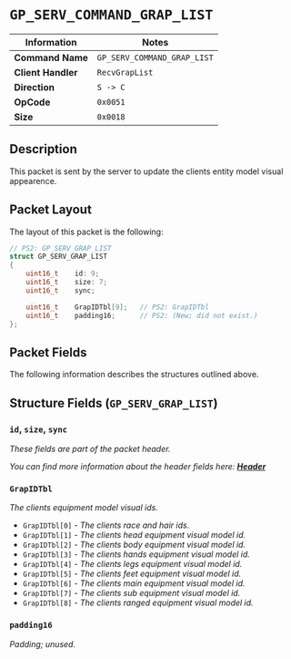 # `GP_SERV_COMMAND_GRAP_LIST`

| Information               | Notes |
|---                        |---    |
| **Command Name**          | `GP_SERV_COMMAND_GRAP_LIST` |
| **Client Handler**        | `RecvGrapList` |
| **Direction**             | `S -> C` |
| **OpCode**                | `0x0051` |
| **Size**                  | `0x0018` |

## Description

This packet is sent by the server to update the clients entity model visual appearence.

## Packet Layout

The layout of this packet is the following:

```cpp
// PS2: GP_SERV_GRAP_LIST
struct GP_SERV_GRAP_LIST
{
    uint16_t    id: 9;
    uint16_t    size: 7;
    uint16_t    sync;

    uint16_t    GrapIDTbl[9];   // PS2: GrapIDTbl
    uint16_t    padding16;      // PS2: (New; did not exist.)
};
```

## Packet Fields

The following information describes the structures outlined above.

## Structure Fields (`GP_SERV_GRAP_LIST`)

### `id`, `size`, `sync`

_These fields are part of the packet header._

_You can find more information about the header fields here: [**Header**](/world/HEADER.md)_

### `GrapIDTbl`

_The clients equipment model visual ids._

  - `GrapIDTbl[0]` - _The clients race and hair ids._
  - `GrapIDTbl[1]` - _The clients head equipment visual model id._
  - `GrapIDTbl[2]` - _The clients body equipment visual model id._
  - `GrapIDTbl[3]` - _The clients hands equipment visual model id._
  - `GrapIDTbl[4]` - _The clients legs equipment visual model id._
  - `GrapIDTbl[5]` - _The clients feet equipment visual model id._
  - `GrapIDTbl[6]` - _The clients main equipment visual model id._
  - `GrapIDTbl[7]` - _The clients sub equipment visual model id._
  - `GrapIDTbl[8]` - _The clients ranged equipment visual model id._

### `padding16`

_Padding; unused._
